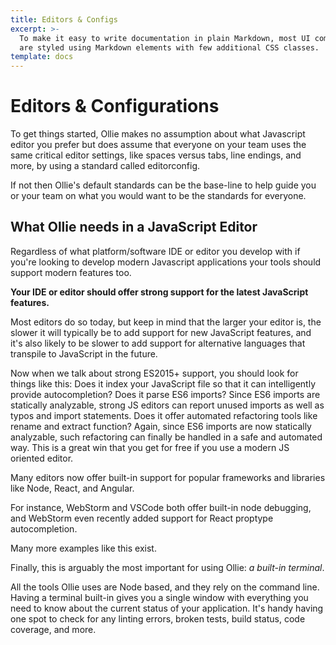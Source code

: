 ```yaml
---
title: Editors & Configs
excerpt: >-
  To make it easy to write documentation in plain Markdown, most UI components
  are styled using Markdown elements with few additional CSS classes.
template: docs
---
```


# Editors & Configurations

To get things started, Ollie makes no assumption about what Javascript editor you prefer but does assume that
everyone on your team uses the same critical editor settings, like spaces versus tabs, line endings, and more, by using a standard called editorconfig.

If not then Ollie's default standards can be the base-line to help guide you or your team on what you would want to be the standards for everyone.

## What Ollie needs in a JavaScript Editor

Regardless of what platform/software IDE or editor you develop with if you're looking to develop modern Javascript applications your tools should support modern features too.

**Your IDE or editor should offer strong support for the latest JavaScript features.**

Most editors do so today, but keep in mind that the larger your editor is, the slower it will typically be to add support for new JavaScript features, and it's also likely to be slower to add support for alternative languages that transpile to JavaScript in the future.

Now when we talk about strong ES2015+ support, you should look for things like this: Does it index your JavaScript file so that it can intelligently provide autocompletion?
Does it parse ES6 imports?
Since ES6 imports are statically analyzable, strong JS
editors can report unused imports as well as typos and import statements.
Does it offer automated refactoring tools like rename and extract function?
Again, since ES6 imports are now statically analyzable, such refactoring can finally be handled in a safe and automated way. This is a great win that you get for free if you use a modern JS oriented editor.

Many editors now offer built-in support for popular frameworks and libraries like Node, React, and Angular.

For instance, WebStorm and VSCode both offer built-in node debugging, and WebStorm even recently added support for React proptype autocompletion.

Many more examples like this exist.

Finally, this is arguably the most important for using Ollie: *a built-in terminal*.

All the tools Ollie uses are Node based, and they rely on the command line. Having a terminal built-in gives you a single window with everything you need to know about the current status of your application. It's handy having one spot to check for any linting errors, broken tests, build status, code coverage, and more.
